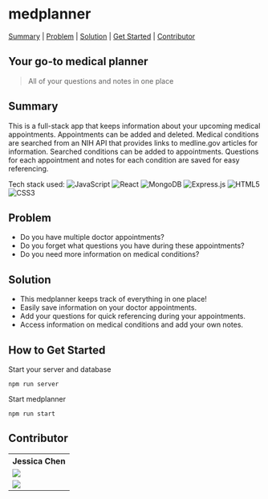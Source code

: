 # medplanner #
[Summary](#summary) | [Problem](#problem) | [Solution](#solution) | [Get Started](#how-to-get-started) | [Contributor](#contributor)

## Your go-to medical planner ##
  > All of your questions and notes in one place

## Summary ##
This is a full-stack app that keeps information about your upcoming medical appointments.
Appointments can be added and deleted.
Medical conditions are searched from an NIH API that provides links to medline.gov articles for information.
Searched conditions can be added to appointments.
Questions for each appointment and notes for each condition are saved for easy referencing.

Tech stack used: ![JavaScript](https://img.shields.io/badge/javascript-%23323330.svg?style=for-the-badge&logo=javascript&logoColor=%23F7DF1E) ![React](https://img.shields.io/badge/react-%2320232a.svg?style=for-the-badge&logo=react&logoColor=%2361DAFB) ![MongoDB](https://img.shields.io/badge/MongoDB-%234ea94b.svg?style=for-the-badge&logo=mongodb&logoColor=white) ![Express.js](https://img.shields.io/badge/express.js-%23404d59.svg?style=for-the-badge&logo=express&logoColor=%2361DAFB)	![HTML5](https://img.shields.io/badge/html5-%23E34F26.svg?style=for-the-badge&logo=html5&logoColor=white) ![CSS3](https://img.shields.io/badge/css3-%231572B6.svg?style=for-the-badge&logo=css3&logoColor=white)

## Problem ##
  - Do you have multiple doctor appointments?
  - Do you forget what questions you have during these appointments?
  - Do you need more information on medical conditions?

## Solution ##
  - This medplanner keeps track of everything in one place!
  - Easily save information on your doctor appointments.
  - Add your questions for quick referencing during your appointments.
  - Access information on medical conditions and add your own notes.

## How to Get Started ##
Start your server and database
```
npm run server
```

Start medplanner
```
npm run start
```

## Contributor ##
<table>
  <tr>
    <th>Jessica Chen</th>
  </tr>
  <tr>
    <td>
      <a href="https://github.com/codingavatar">
        <img src="https://img.shields.io/badge/github%20-%23121011.svg?&style=for-the-badge&logo=github&logoColor=white"/>
      </a>
    </td>
  </tr>
  <tr>
    <td>
      <a href="https://www.linkedin.com/in/jessica-chen-md/">
        <img src="https://img.shields.io/badge/linkedin%20-%230077B5.svg?&style=for-the-badge&logo=linkedin&logoColor=white"/>
      </a>
    </td>
  </tr>
</table>
